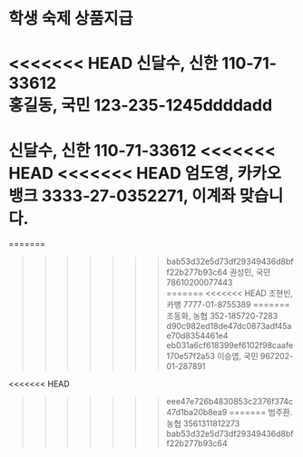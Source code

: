 # 학생 숙제 상품지급
<<<<<<< HEAD
신달수, 신한 110-71-33612   
홍길동, 국민 123-235-1245ddddadd
=======
신달수, 신한 110-71-33612
<<<<<<< HEAD
<<<<<<< HEAD
엄도영, 카카오뱅크 3333-27-0352271, 이계좌 맞습니다.
=======
=======
>>>>>>> bab53d32e5d73df29349436d8bff22b277b93c64
권성민, 국민 78610200077443   
=======
<<<<<<< HEAD
조현빈, 카뱅 7777-01-8755389
=======
조동화, 농협 352-185720-7283
>>>>>>> d90c982ed18de47dc0873adf45ae70d8354461e4
>>>>>>> eb031a6cf618399ef6102f98caafe170e57f2a53
이승엽, 국민 967202-01-287891


<<<<<<< HEAD
>>>>>>> eee47e726b4830853c2376f374c47d1ba20b8ea9
=======
범주환. 농협 3561311812273
>>>>>>> bab53d32e5d73df29349436d8bff22b277b93c64

